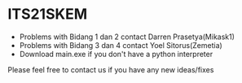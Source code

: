 # ITS21SKEM
- Problems with Bidang 1 dan 2 contact Darren Prasetya(Mikask1)
- Problems with Bidang 3 dan 4 contact Yoel Sitorus(Zemetia)
- Download main.exe if you don't have a python interpreter

Please feel free to contact us if you have any new ideas/fixes
